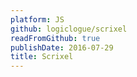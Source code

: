```yaml
---
platform: JS
github: logiclogue/scrixel
readFromGithub: true
publishDate: 2016-07-29
title: Scrixel
---
```

